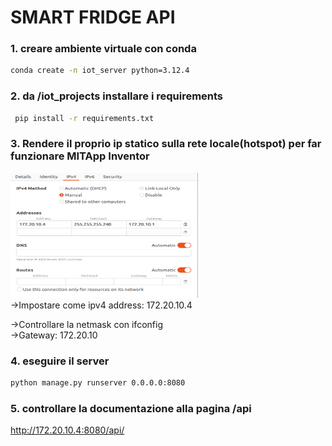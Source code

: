 # SMART FRIDGE API

### 1. creare ambiente virtuale con conda

```bash
conda create -n iot_server python=3.12.4
```

### 2. da /iot_projects installare i requirements

```bash
 pip install -r requirements.txt
```

### 3. Rendere il proprio ip statico sulla rete locale(hotspot) per far funzionare MITApp Inventor

<img src="readme_resources/static_ipv4.png" alt="Come assegnare ipv4 fisso al proprio pc dalle impostazioni (Ubuntu)" width="300" height="200">
<br>
->Impostare come ipv4 address: 172.20.10.4

->Controllare la netmask con ifconfig  
->Gateway: 172.20.10

### 4. eseguire il server

```bash
python manage.py runserver 0.0.0.0:8080
```

### 5. controllare la documentazione alla pagina /api

http://172.20.10.4:8080/api/
